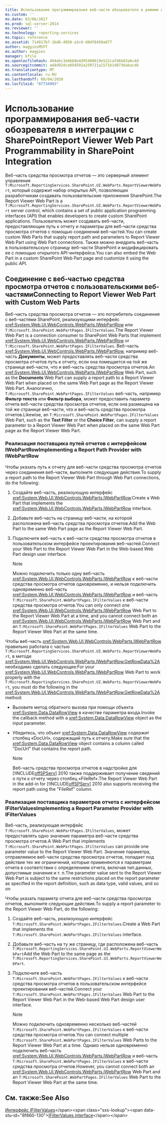 ```yaml
---
title: Использование программирования веб-части обозревателя в режиме интеграции с SharePoint | Документы Майкрософт
ms.custom: ''
ms.date: 03/06/2017
ms.prod: sql-server-2014
ms.reviewer: ''
ms.technology: reporting-services
ms.topic: reference
ms.assetid: 714017b7-1bd6-4950-a3c6-d0df8450a877
author: maggiesMSFT
ms.author: maggies
manager: kfile
ms.openlocfilehash: 494ebc3e6668e4d95480019e522caf46b83a6c4d
ms.sourcegitcommit: ad4d92dce894592a259721a1571b1d8736abacdb
ms.translationtype: MT
ms.contentlocale: ru-RU
ms.lasthandoff: 08/04/2020
ms.locfileid: "87734993"
---
```

# <a name="report-viewer-web-part-programmability-in-sharepoint-integration"></a><span data-ttu-id="8f860-102">Использование программирования веб-части обозревателя в интеграции с SharePoint</span><span class="sxs-lookup"><span data-stu-id="8f860-102">Report Viewer Web Part Programmability in SharePoint Integration</span></span>
  <span data-ttu-id="8f860-103">Веб-часть средства просмотра отчетов ― это серверный элемент управления `T:Microsoft.ReportingServices.SharePoint.UI.WebParts.ReportViewerWebPart`, который содержит набор открытых API, позволяющих разработчикам создавать пользовательские приложения SharePoint.</span><span class="sxs-lookup"><span data-stu-id="8f860-103">The Report Viewer Web Part is a `T:Microsoft.ReportingServices.SharePoint.UI.WebParts.ReportViewerWebPart` server control, which contains a set of public application programming interfaces (API) that enables developers to create custom SharePoint applications.</span></span> <span data-ttu-id="8f860-104">Пользователь может создавать веб-части, предоставляющие путь к отчету и параметры для веб-части средства просмотра отчетов с помощью соединений веб-частей.</span><span class="sxs-lookup"><span data-stu-id="8f860-104">You can create custom Web Parts that supply report path and parameters to Report Viewer Web Part using Web Part connections.</span></span> <span data-ttu-id="8f860-105">Также можно внедрить веб-часть в пользовательскую страницу веб-части SharePoint и модифицировать ее с помощью открытого API-интерфейса.</span><span class="sxs-lookup"><span data-stu-id="8f860-105">You can also embed the Web Part in a custom SharePoint Web Part page and customize it using the public API.</span></span>  
  
## <a name="connecting-to-report-viewer-web-part-with-custom-web-parts"></a><span data-ttu-id="8f860-106">Соединение с веб-частью средства просмотра отчетов с пользовательскими веб-частями</span><span class="sxs-lookup"><span data-stu-id="8f860-106">Connecting to Report Viewer Web Part with Custom Web Parts</span></span>  
 <span data-ttu-id="8f860-107">Веб-часть средства просмотра отчетов ― это потребитель соединения с веб-частями SharePoint, реализующими интерфейс <xref:System.Web.UI.WebControls.WebParts.IWebPartRow> или `T:Microsoft.SharePoint.WebPartPages.IFilterValues`.</span><span class="sxs-lookup"><span data-stu-id="8f860-107">The Report Viewer Web Part is a connection consumer to SharePoint Web Parts that implement <xref:System.Web.UI.WebControls.WebParts.IWebPartRow> or `T:Microsoft.SharePoint.WebPartPages.IFilterValues`.</span></span> <span data-ttu-id="8f860-108">Веб-часть <xref:System.Web.UI.WebControls.WebParts.IWebPartRow>, например веб-часть **Документы**, может предоставлять веб-части средства просмотра отчетов путь к отчету, если она помещается на той же странице веб-части, что и веб-часть средства просмотра отчетов.</span><span class="sxs-lookup"><span data-stu-id="8f860-108">An <xref:System.Web.UI.WebControls.WebParts.IWebPartRow> Web Part, such as the **Documents** Web Part can supply a report path to a Report Viewer Web Part when placed on the same Web Part page as the Report Viewer Web Part.</span></span> <span data-ttu-id="8f860-109">Аналогично, `T:Microsoft.SharePoint.WebPartPages.IFilterValues` веб-часть, например **Фильтр текста** или **Фильтр выбора**, может предоставить параметр отчета веб-части средства просмотра отчетов, если она размещена на той же странице веб-части, что и веб-часть средства просмотра отчетов.</span><span class="sxs-lookup"><span data-stu-id="8f860-109">Likewise, an `T:Microsoft.SharePoint.WebPartPages.IFilterValues` Web Part, such as the **Text Filter** or the **Choice Filter**, can supply a report parameter to a Report Viewer Web Part when placed on the same Web Part page as the Report Viewer Web Part.</span></span>  
  
### <a name="implementing-a-report-path-provider-with-iwebpartrow"></a><span data-ttu-id="8f860-110">Реализация поставщика путей отчетов с интерфейсом IWebPartRow</span><span class="sxs-lookup"><span data-stu-id="8f860-110">Implementing a Report Path Provider with IWebPartRow</span></span>  
 <span data-ttu-id="8f860-111">Чтобы указать путь к отчету для веб-части средства просмотра отчетов через соединения веб-части, выполните следующие действия.</span><span class="sxs-lookup"><span data-stu-id="8f860-111">To supply a report path to the Report Viewer Web Part through Web Part connections, do the following:</span></span>  
  
1.  <span data-ttu-id="8f860-112">Создайте веб-часть, реализующую интерфейс <xref:System.Web.UI.WebControls.WebParts.IWebPartRow>.</span><span class="sxs-lookup"><span data-stu-id="8f860-112">Create a Web Part that implements the <xref:System.Web.UI.WebControls.WebParts.IWebPartRow> interface.</span></span>  
  
2.  <span data-ttu-id="8f860-113">Добавьте веб-часть на страницу веб-части, на которой расположена веб-часть средства просмотра отчетов.</span><span class="sxs-lookup"><span data-stu-id="8f860-113">Add the Web Part to the same Web Part page as the Report Viewer Web Part.</span></span>  
  
3.  <span data-ttu-id="8f860-114">Подключите веб-часть к веб-части средства просмотра отчетов в пользовательском интерфейсе проектирования веб-частей.</span><span class="sxs-lookup"><span data-stu-id="8f860-114">Connect your Web Part to the Report Viewer Web Part in the Web-based Web Part design user interface.</span></span>  
  
    > [!NOTE]  
    >  <span data-ttu-id="8f860-115">Можно подключить только одну веб-часть <xref:System.Web.UI.WebControls.WebParts.IWebPartRow> к веб-части средства просмотра отчетов одновременно, и нельзя подключить одновременно веб-часть <xref:System.Web.UI.WebControls.WebParts.IWebPartRow> и веб-часть `T:Microsoft.SharePoint.WebPartPages.IFilterValues` к веб-части средства просмотра отчетов.</span><span class="sxs-lookup"><span data-stu-id="8f860-115">You can only connect one <xref:System.Web.UI.WebControls.WebParts.IWebPartRow> Web Part to the Report Viewer Web Part at a time, and you cannot connect both an <xref:System.Web.UI.WebControls.WebParts.IWebPartRow> Web Part and an `T:Microsoft.SharePoint.WebPartPages.IFilterValues` Web Part to the Report Viewer Web Part at the same time.</span></span>  
  
 <span data-ttu-id="8f860-116">Чтобы веб-часть <xref:System.Web.UI.WebControls.WebParts.IWebPartRow> правильно работала с частью `T:Microsoft.ReportingServices.SharePoint.UI.WebParts.ReportViewerWebPart`, в методе <xref:System.Web.UI.WebControls.WebParts.IWebPartRow.GetRowData%2A> необходимо сделать следующее:</span><span class="sxs-lookup"><span data-stu-id="8f860-116">For your <xref:System.Web.UI.WebControls.WebParts.IWebPartRow> Web Part to work properly with the `T:Microsoft.ReportingServices.SharePoint.UI.WebParts.ReportViewerWebPart`, you must do the following in the <xref:System.Web.UI.WebControls.WebParts.IWebPartRow.GetRowData%2A> method:</span></span>  
  
-   <span data-ttu-id="8f860-117">Вызовите метод обратного вызова при помощи объекта <xref:System.Data.DataRowView> в качестве параметра входа.</span><span class="sxs-lookup"><span data-stu-id="8f860-117">Invoke the callback method with a <xref:System.Data.DataRowView> object as the input parameter.</span></span>  
  
-   <span data-ttu-id="8f860-118">Убедитесь, что объект <xref:System.Data.DataRowView> содержит столбец «DocUrl», содержащий путь к отчету.</span><span class="sxs-lookup"><span data-stu-id="8f860-118">Make sure that the <xref:System.Data.DataRowView> object contains a column called "DocUrl" that contains the report path.</span></span>  
  
    > [!NOTE]  
    >  <span data-ttu-id="8f860-119">Веб-часть средства просмотра отчетов в надстройке для [!INCLUDE[offSPServ](../includes/offspserv-md.md)] 2010 также поддерживает получение сведений о пути к отчету через столбец «FileRef».</span><span class="sxs-lookup"><span data-stu-id="8f860-119">The Report Viewer Web Part in the add-in for [!INCLUDE[offSPServ](../includes/offspserv-md.md)] 2010 also supports receiving the report path using the "FileRef" column.</span></span>  
  
### <a name="implementing-a-report-parameter-provider-with-ifiltervalues"></a><span data-ttu-id="8f860-120">Реализация поставщика параметров отчета с интерфейсом IFilterValues</span><span class="sxs-lookup"><span data-stu-id="8f860-120">Implementing a Report Parameter Provider with IFilterValues</span></span>  
 <span data-ttu-id="8f860-121">Веб-часть, реализующая интерфейс `T:Microsoft.SharePoint.WebPartPages.IFilterValues`, может предоставлять одно значение параметра веб-части средства просмотра отчетов.</span><span class="sxs-lookup"><span data-stu-id="8f860-121">A Web Part that implements `T:Microsoft.SharePoint.WebPartPages.IFilterValues` can provide one parameter value to the Report Viewer Web Part.</span></span> <span data-ttu-id="8f860-122">Значение параметра, отправляемое веб-части средства просмотра отчетов, попадает под действие тех же ограничений, которые применяются к параметрам отчета в соответствии с определением отчета, включая тип данных, допустимые значения и т. п.</span><span class="sxs-lookup"><span data-stu-id="8f860-122">The parameter value sent to the Report Viewer Web Part is subject to the same restrictions placed on the report parameter as specified in the report definition, such as data type, valid values, and so on</span></span>  
  
 <span data-ttu-id="8f860-123">Чтобы указать параметр отчета для веб-части средства просмотра отчетов, выполните следующие действия.</span><span class="sxs-lookup"><span data-stu-id="8f860-123">To supply a report parameter to the Report Viewer Web Part, do the following:</span></span>  
  
1.  <span data-ttu-id="8f860-124">Создайте веб-часть, реализующую интерфейс `T:Microsoft.SharePoint.WebPartPages.IFilterValues`.</span><span class="sxs-lookup"><span data-stu-id="8f860-124">Create a Web Part that implements the `T:Microsoft.SharePoint.WebPartPages.IFilterValues` interface.</span></span>  
  
2.  <span data-ttu-id="8f860-125">Добавьте веб-часть на ту же страницу, где расположена веб-часть `T:Microsoft.ReportingServices.SharePoint.UI.WebParts.ReportViewerWebPart`</span><span class="sxs-lookup"><span data-stu-id="8f860-125">Add the Web Part to the same page as the `T:Microsoft.ReportingServices.SharePoint.UI.WebParts.ReportViewerWebPart`.</span></span>  
  
3.  <span data-ttu-id="8f860-126">Подключите веб-часть `T:Microsoft.SharePoint.WebPartPages.IFilterValues` к веб-части средства просмотра отчетов в пользовательском интерфейсе проектирования веб-частей.</span><span class="sxs-lookup"><span data-stu-id="8f860-126">Connect your `T:Microsoft.SharePoint.WebPartPages.IFilterValues` Web Part to the Report Viewer Web Part in the Web-based Web Part design user interface.</span></span>  
  
    > [!NOTE]  
    >  <span data-ttu-id="8f860-127">Можно подключить одновременно несколько веб-частей `T:Microsoft.SharePoint.WebPartPages.IFilterValues` к веб-части средства просмотра отчетов.</span><span class="sxs-lookup"><span data-stu-id="8f860-127">You can connect multiple `T:Microsoft.SharePoint.WebPartPages.IFilterValues` Web Parts to the Report Viewer Web Part at a time.</span></span> <span data-ttu-id="8f860-128">Однако нельзя одновременно подключить веб-часть <xref:System.Web.UI.WebControls.WebParts.IWebPartRow> и веб-часть `T:Microsoft.SharePoint.WebPartPages.IFilterValues` к веб-части средства просмотра отчетов.</span><span class="sxs-lookup"><span data-stu-id="8f860-128">However, you cannot connect both an <xref:System.Web.UI.WebControls.WebParts.IWebPartRow> Web Part and an `T:Microsoft.SharePoint.WebPartPages.IFilterValues` Web Part to the Report Viewer Web Part at the same time.</span></span>  
  
## <a name="see-also"></a><span data-ttu-id="8f860-129">См. также:</span><span class="sxs-lookup"><span data-stu-id="8f860-129">See Also</span></span>  
 <span data-ttu-id="8f860-130">[Интерфейс IFilterValues](https://msdn.microsoft.com/library/office/microsoft.sharepoint.webpartpages.ifiltervalues\(v=office.15\).aspx)</span><span class="sxs-lookup"><span data-stu-id="8f860-130">[IFilterValues interface](https://msdn.microsoft.com/library/office/microsoft.sharepoint.webpartpages.ifiltervalues\(v=office.15\).aspx)</span></span>  
  
  
